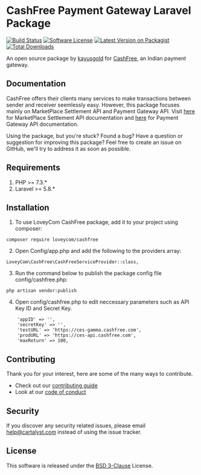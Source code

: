 # CashFree Payment Gateway Laravel Package

[![Build Status][icon-travis]][link-travis]
[![Software License][icon-license]][link-license]
[![Latest Version on Packagist][icon-version]][link-packagist]
[![Total Downloads][icon-downloads]][link-packagist]

An open source package by [kayusgold](https://plustech.com.ng) for [CashFree](https://cashfree.com), an Indian payment gateway.

## Documentation

CashFree offers their clients many services to make transactions between sender and receiver seemlessly easy. However, this package focuses mainly on MarketPlace Settlement API and Payment Gateway API. Visit [here](http://docs.cashfree.com/docs/ces/guide/) for MarketPlace Settlement API documentation and [here](https://docs.cashfree.com/docs/rest/guide/) for Payment Gateway API documentation.

Using the package, but you're stuck? Found a bug? Have a question or suggestion for improving this package? Feel free to create an issue on GitHub, we'll try to address it as soon as possible.

## Requirements 

1. PHP >= 7.3.*
2. Laravel >= 5.8.*

## Installation

1. To use LoveyCom CashFree package, add it to your project using composer:
```
composer require loveycom/cashfree
```

2. Open Config/app.php and add the following to the providers array:
```
LoveyCom\CashFree\CashFreeServiceProvider::class,
```

3. Run the command below to publish the package config file config/cashfree.php:
```
php artisan vendor:publish
```

4. Open config/cashfree.php to edit neccessary parameters such as API Key ID and Secret Key.
```
    'appID' => '',
    'secretKey' => '',
    'testURL' => 'https://ces-gamma.cashfree.com',
    'prodURL' => 'https://ces-api.cashfree.com',
    'maxReturn' => 100,
```

## Contributing

Thank you for your interest, here are some of the many ways to contribute.

- Check out our [contributing guide](/.github/CONTRIBUTING.md)
- Look at our [code of conduct](/.github/CODE_OF_CONDUCT.md)

## Security

If you discover any security related issues, please email help@cartalyst.com instead of using the issue tracker.

## License

This software is released under the [BSD 3-Clause](LICENSE) License.

[link-docs]:      https://cartalyst.com/manual/stripe-laravel
[link-travis]:    https://travis-ci.org/cartalyst/stripe-laravel
[link-license]:   https://opensource.org/licenses/MIT
[link-packagist]: https://packagist.org/packages/cartalyst/stripe-laravel

[icon-travis]:    https://travis-ci.org/cartalyst/stripe-laravel.svg?branch=11.0
[icon-license]:   https://poser.pugx.org/cartalyst/stripe-laravel/license
[icon-version]:   https://poser.pugx.org/cartalyst/stripe-laravel/version
[icon-downloads]: https://poser.pugx.org/cartalyst/stripe-laravel/downloads

